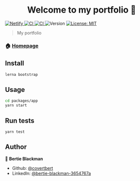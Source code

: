 <h1 align="center">Welcome to my portfolio 👋</h1>
<p>
  <a href="https://app.netlify.com/sites/bertie-blackman/deploys" target="_blank">
    <img alt="Netlify" src="https://api.netlify.com/api/v1/badges/2fec8ec7-43dd-499a-8fdb-3e71a482f134/deploy-status" />
  </a>
  <a href="https://github.com/covertbert/bertie-blackman/actions?query=workflow%3AMaster" target="_blank">
    <img alt="CI" src="https://github.com/covertbert/bertie-blackman/workflows/Master/badge.svg" />
  </a>
  <a href="https://github.com/covertbert/bertie-blackman/actions?query=workflow%3ACypress" target="_blank">
    <img alt="CI" src="https://github.com/covertbert/bertie-blackman/workflows/Cypress/badge.svg" />
  </a>
  <img alt="Version" src="https://img.shields.io/badge/version-0.0.1-blue.svg?cacheSeconds=2592000" />
  <a href="#" target="_blank">
    <img alt="License: MIT" src="https://img.shields.io/badge/License-MIT-yellow.svg" />
  </a>
</p>

> My portfolio

### 🏠 [Homepage](https://bertie.dev)

## Install

```sh
lerna bootstrap
```

## Usage

```sh
cd packages/app
yarn start
```

## Run tests

```sh
yarn test
```

## Author

👤 **Bertie Blackman**

- Github: [@covertbert](https://github.com/covertbert)
- LinkedIn: [@bertie-blackman-3654767a](https://linkedin.com/in/bertie-blackman-3654767a)
